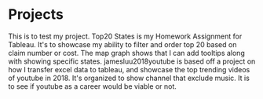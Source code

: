 # Projects
This is to test my project.
Top20 States is my Homework Assignment for Tableau. It's to showcase my ability to filter and order top 20 based on claim number or cost. The map graph shows that I can add tooltips along with showing specific states.
jamesluu2018youtube is based off a project on how I transfer excel data to tableau, and showcase the top trending videos of youtube in 2018. It's organized to show channel that exclude music. It is to see if youtube as a career would be viable or not.
